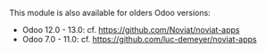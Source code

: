This module is also available for olders Odoo versions:

- Odoo 12.0 - 13.0: cf. <https://github.com/Noviat/noviat-apps>
- Odoo 7.0 - 11.0: cf. <https://github.com/luc-demeyer/noviat-apps>
